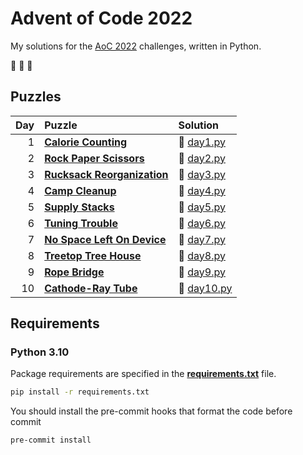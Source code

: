 # Advent of Code 2022

My solutions for the [AoC 2022](https://adventofcode.com/2022) challenges, written in Python.

:christmas_tree: :christmas_tree: :christmas_tree:

## Puzzles

| Day | Puzzle                                                             | Solution                         |
| --: | :----------------------------------------------------------------- | :------------------------------- |
|   1 | **[Calorie Counting](https://adventofcode.com/2022/day/1)**        | :snake: [day1.py](src/day1.py)   |
|   2 | **[Rock Paper Scissors](https://adventofcode.com/2022/day/2)**     | :snake: [day2.py](src/day2.py)   |
|   3 | **[Rucksack Reorganization](https://adventofcode.com/2022/day/3)** | :snake: [day3.py](src/day3.py)   |
|   4 | **[Camp Cleanup](https://adventofcode.com/2022/day/4)**            | :snake: [day4.py](src/day4.py)   |
|   5 | **[Supply Stacks](https://adventofcode.com/2022/day/5)**           | :snake: [day5.py](src/day5.py)   |
|   6 | **[Tuning Trouble](https://adventofcode.com/2022/day/6)**          | :snake: [day6.py](src/day6.py)   |
|   7 | **[No Space Left On Device](https://adventofcode.com/2022/day/7)** | :snake: [day7.py](src/day7.py)   |
|   8 | **[Treetop Tree House](https://adventofcode.com/2022/day/8)**      | :snake: [day8.py](src/day8.py)   |
|   9 | **[Rope Bridge](https://adventofcode.com/2022/day/9)**             | :snake: [day9.py](src/day9.py)   |
|  10 | **[Cathode-Ray Tube](https://adventofcode.com/2022/day/10)**       | :snake: [day10.py](src/day10.py) |

## Requirements

### Python 3.10

Package requirements are specified in the **[requirements.txt](requirements.txt)** file.

```sh
pip install -r requirements.txt
```

You should install the pre-commit hooks that format the code before commit

```sh
pre-commit install
```

